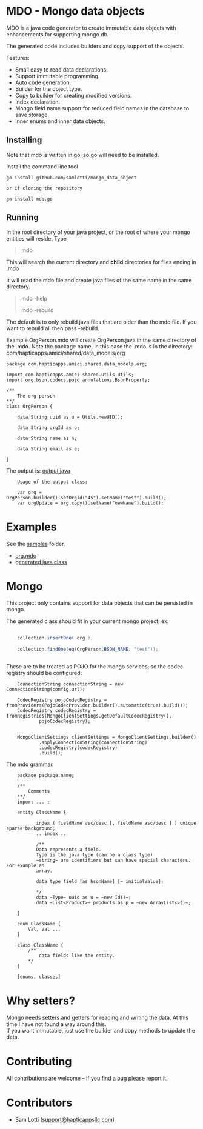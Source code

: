 # MDO - Mongo data objects

MDO is a java code generator to create immutable data objects with enhancements for supporting mongo db.

The generated code includes builders and copy support of the objects.  

Features:

* Small easy to read data declarations.
* Support immutable programming.
* Auto code generation.
* Builder for the object type.
* Copy to builder for creating modified versions.
* Index declaration.
* Mongo field name support for reduced field names in the database to save storage.
* Inner enums and inner data objects.

## Installing

Note that mdo is written in go, so go will need to be installed.

Install the command line tool

    go install github.com/samlotti/mongo_data_object

    or if cloning the repository

    go install mdo.go

## Running
In the root directory of your java project, or the root of where your mongo entities will reside.
Type
>  mdo

This will search the current directory and **child** directories for files ending in .mdo

It will read the mdo file and create java files of the same name in the same directory.

>   mdo -help
> 
>   mdo -rebuild

The default is to only rebuild java files that are older than the mdo file. If you want to rebuild all then pass -rebuild.

Example OrgPerson.mdo will create OrgPerson.java in the same directory of the .mdo.
Note the package name, in this case the .mdo is in the directory: com/hapticapps/amici/shared/data_models/org  

```
package com.hapticapps.amici.shared.data_models.org;

import com.hapticapps.amici.shared.utils.Utils;
import org.bson.codecs.pojo.annotations.BsonProperty;

/**
    The org person
**/
class OrgPerson {

    data String uuid as u = Utils.newUID();

    data String orgId as o;

    data String name as n;

    data String email as e;

}

```

The output is: [output java](internal/sample_output.java)

```
    Usage of the output class:
    
    var org = OrgPerson.builder().setOrgId("45").setName("test").build();
    var orgUpdate = org.copy().setName("newName").build();

```

# Examples

See the [samples](samples) folder.
* [org.mdo](samples/acct.mdo)
* [generated java class](samples/acct.java)

# Mongo

This project only contains support for data objects that can be persisted in mongo.

The generated class should fit in your current mongo project, ex:
```java
    
    collection.insertOne( org );
    
    collection.findOne(eq(OrgPerson.BSON_NAME, "test"));
    
```



These are to be treated as POJO for the mongo services, so the codec registry should be configured:

```
    ConnectionString connectionString = new ConnectionString(config.url);

    CodecRegistry pojoCodecRegistry = fromProviders(PojoCodecProvider.builder().automatic(true).build());
    CodecRegistry codecRegistry = fromRegistries(MongoClientSettings.getDefaultCodecRegistry(),
            pojoCodecRegistry);


    MongoClientSettings clientSettings = MongoClientSettings.builder()
            .applyConnectionString(connectionString)
            .codecRegistry(codecRegistry)
            .build();
```

The mdo grammar.
```
    package package.name;
    
    /**
        Comments
    **/
    import ... ;
    
    entity ClassName {
        
           index ( fieldName asc/desc [, fieldName asc/desc ] ) unique sparse background;
           .. index ..
           
           /**
           Data represents a field.
           Type is the java type (can be a class type)
           ~string~ are identifiers but can have special characters.  For example an
           array.  
           
           data type field [as bsonName] [= initialValue];
           
           */
           data ~Type~ uuid as u = ~new Id()~;
           data ~List<Product>~ products as p = ~new ArrayList<>()~;
    
    } 
    
    enum ClassName {
        Val, Val ...
    }
    
    class ClassName {
        /**
            data fields like the entity.
        */
    }
    
    [enums, classes]

```

# Why setters?

Mongo needs setters and getters for reading and writing the data.  At this time I have not found a way around this.  
If you want immutable, just use the builder and copy methods to update the data.

# Contributing

All contributions are welcome – if you find a bug please report it.

# Contributors

* Sam Lotti (support@hapticappsllc.com)
